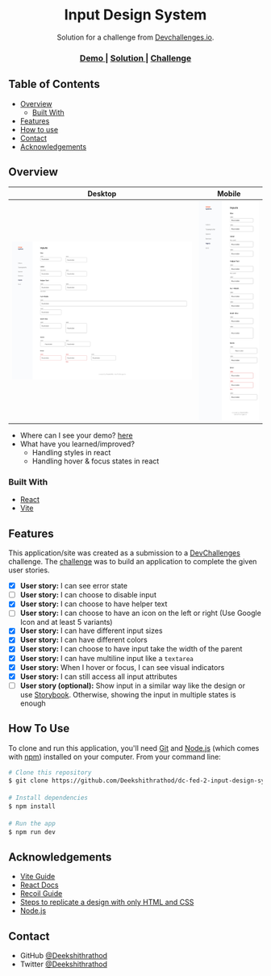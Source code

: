 <!-- Please update value in the {}  -->

<h1 align="center">Input Design System</h1>

<div align="center">
   Solution for a challenge from  <a href="http://devchallenges.io" target="_blank">Devchallenges.io</a>.
</div>

<div align="center">
  <h3>
    <a href="https://devchallenges-fed-2.onrender.com">
      Demo
    </a>
    <span> | </span>
    <a href="https://github.com/Deekshithrathod/dc-fed-2-input-design-system">
      Solution
    </a>
    <span> | </span>
    <a href="https://devchallenges.io/challenges/TSqutYM4c5WtluM7QzGp">
      Challenge
    </a>
  </h3>
</div>

<!-- TABLE OF CONTENTS -->

## Table of Contents

- [Overview](#overview)
  - [Built With](#built-with)
- [Features](#features)
- [How to use](#how-to-use)
- [Contact](#contact)
- [Acknowledgements](#acknowledgements)

<!-- OVERVIEW -->

## Overview

|                    Desktop                     |                  Mobile                   |
| :--------------------------------------------: | :---------------------------------------: |
| ![Project On Desktop](public/demo-desktop.png) | ![Demo On Mobile](public/demo-mobile.png) |

- Where can I see your demo? [here](https://devchallenges-fed-2.onrender.com)
- What have you learned/improved?
  - Handling styles in react
  - Handling hover & focus states in react

### Built With

<!-- This section should list any major frameworks that you built your project using. Here are a few examples.-->

- [React](https://reactjs.org/)
- [Vite](https://vitejs.dev/)

## Features

<!-- List the features of your application or follow the template. Don't share the figma file here :) -->

This application/site was created as a submission to a [DevChallenges](https://devchallenges.io/challenges) challenge. The [challenge](https://devchallenges.io/challenges/TSqutYM4c5WtluM7QzGp) was to build an application to complete the given user stories.

- [x] **User story:** I can see error state
- [ ] **User story:** I can choose to disable input
- [x] **User story:** I can choose to have helper text
- [ ] **User story:** I can choose to have an icon on the left or right (Use Google Icon and at least 5 variants)
- [x] **User story:** I can have different input sizes
- [x] **User story:** I can have different colors
- [x] **User story:** I can choose to have input take the width of the parent
- [x] **User story:** I can have multiline input like a `textarea`
- [x] **User story:** When I hover or focus, I can see visual indicators
- [x] **User story:** I can still access all input attributes
- [ ] **User story (optional):** Show input in a similar way like the design or use [Storybook](https://storybook.js.org/). Otherwise, showing the input in multiple states is enough

## How To Use

<!-- Example:  -->

To clone and run this application, you'll need [Git](https://git-scm.com) and [Node.js](https://nodejs.org/en/download/) (which comes with [npm](http://npmjs.com)) installed on your computer. From your command line:

```bash
# Clone this repository
$ git clone https://github.com/Deekshithrathod/dc-fed-2-input-design-system

# Install dependencies
$ npm install

# Run the app
$ npm run dev
```

## Acknowledgements

<!-- This section should list any articles or add-ons/plugins that helps you to complete the project. This is optional but it will help you in the future. For exmpale -->

- [Vite Guide](https://vitejs.dev/guide/)
- [React Docs](https://react.dev/)
- [Recoil Guide](https://recoiljs.org/docs/introduction/installation)
- [Steps to replicate a design with only HTML and CSS](https://devchallenges-blogs.web.app/how-to-replicate-design/)
- [Node.js](https://nodejs.org/)

## Contact

- GitHub [@Deekshithrathod](https://github.com/Deekshithrathod)
- Twitter [@Deekshithrathod](https://twitter.com/Deekshithrathod)
